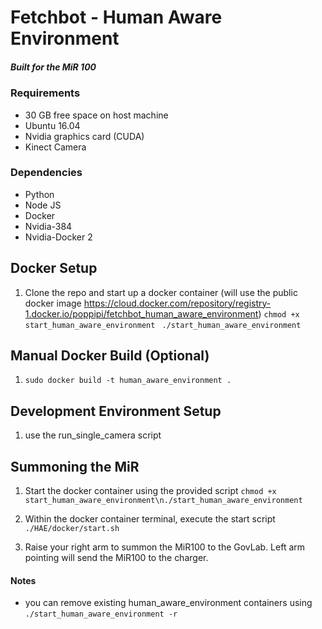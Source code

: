# Fetchbot - Human Aware Environment
##### Built for the MiR 100

### Requirements
- 30 GB free space on host machine
- Ubuntu 16.04
- Nvidia graphics card (CUDA)
- Kinect Camera

### Dependencies
- Python
- Node JS
- Docker
- Nvidia-384
- Nvidia-Docker 2

## Docker Setup
1. Clone the repo and start up a docker container (will use the public docker image https://cloud.docker.com/repository/registry-1.docker.io/poppipi/fetchbot_human_aware_environment)
`chmod +x start_human_aware_environment `
`./start_human_aware_environment`

## Manual Docker Build (Optional)
1. `sudo docker build -t human_aware_environment .`

## Development Environment Setup
1. use the run_single_camera script

## Summoning the MiR
1. Start the docker container using the provided script `chmod +x start_human_aware_environment\n./start_human_aware_environment`

2. Within the docker container terminal, execute the start script `./HAE/docker/start.sh` 

3. Raise your right arm to summon the MiR100 to the GovLab. Left arm pointing will send the MiR100 to the charger.

#### Notes
- you can remove existing human_aware_environment containers using `./start_human_aware_environment -r`
